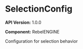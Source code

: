 # SelectionConfig

**API Version:** 1.0.0

**Component:** RebelENGINE

Configuration for selection behavior

